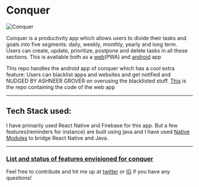 # Conquer

![Conquer](https://play-lh.googleusercontent.com/o-p3GT0nKIn0ZZ2RJET1dICukLrEwJsySjo-LQ6WJ4mlqY6-ltFtkhyPpbgxWgIGUXJl=s180-rw)

Conquer is a productivity app which allows users to divide their tasks and goals into five segments: daily, weekly, monthly, yearly and long term. Users can create, update, prioritize, postpone and delete tasks in all these sections. This is available both as a [web](https://conquer-goals.netlify.app/)(PWA) and [android](https://play.google.com/store/apps/details?id=com.conquer_app) app

This repo handles the android app of conquer which has a  cool extra feature: Users can blacklist apps and websites and get notified and NUDGED BY ASHNEER GROVER on overusing the blacklisted stuff. 
[This](https://github.com/devout-coder/conquer) is the repo containing the code of the web app

---

## Tech Stack used:

I have primarily used React Native and Firebase for this app. But a few features(reminders for instance) are built using java and I have used [Native Modules](https://reactnative.dev/docs/native-modules-android) to bridge React Native and Java.

---

### [List and status of features envisioned for conquer](https://lime-handstand-aac.notion.site/Conquer-features-status-3cd4161709fb45aabc73d514517df06f)

Feel free to contribute and hit me up at [twitter](https://twitter.com/devout_coder) or [IG](https://www.instagram.com/devout_coder/) if you have any questions!
